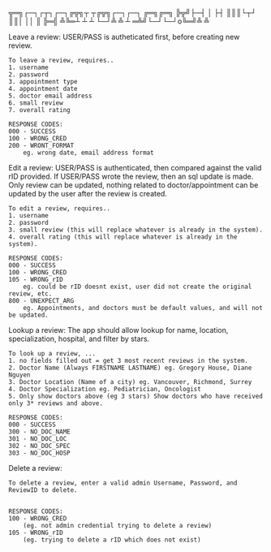 ╦═╗┌─┐┌┬┐┌─┐╔╦╗┬ ┬╔╦╗┌─┐┌─┐ ╔═╗╔═╗
╠╦╝├─┤ │ ├┤ ║║║└┬┘ ║║│ ││   ║  ╠═╣
╩╚═┴ ┴ ┴ └─┘╩ ╩ ┴ ═╩╝└─┘└─┘o╚═╝╩ ╩



Leave a review:
	USER/PASS is autheticated first, before creating new review.

	To leave a review, requires..
	1. username
	2. password
	3. appointment type
	4. appointment date
	5. doctor email address
	6. small review
	7. overall rating
	
	RESPONSE CODES:
	000 - SUCCESS
	100 - WRONG_CRED
	200 - WRONT_FORMAT
		eg. wrong date, email address format



Edit a review:
	USER/PASS is authenticated, then compared against the valid rID provided. If USER/PASS
	wrote the review, then an sql update is made. Only review can be updated, nothing
	related to doctor/appointment can be updated by the user after the review is created.

	To edit a review, requires..
	1. username
	2. password
	3. small review (this will replace whatever is already in the system).
	4. overall rating (this will replace whatever is already in the system).

	RESPONSE CODES:
	000 - SUCCESS
	100 - WRONG_CRED
	105 - WRONG_rID
		eg. could be rID doesnt exist, user did not create the original review, etc.
	800 - UNEXPECT_ARG
		eg. Appointments, and doctors must be default values, and will not be updated.

		
		
Lookup a review:
	The app should allow lookup for name, location, specialization, hospital, and filter by stars. 
	
	To look up a review, ...
	1. no fields filled out = get 3 most recent reviews in the system.
	2. Doctor Name (Always FIRSTNAME LASTNAME) eg. Gregory House, Diane Nguyen
	3. Doctor Location (Name of a city) eg. Vancouver, Richmond, Surrey
	4. Doctor Specialization eg. Pediatrician, Oncologist
	5. Only show doctors above (eg 3 stars) Show doctors who have received only 3* reviews and above.
	
	RESPONSE CODES:
	000 - SUCCESS
	300 - NO_DOC_NAME
	301 - NO_DOC_LOC
	302 - NO_DOC_SPEC
	303 - NO_DOC_HOSP
	



Delete a review:

	To delete a review, enter a valid admin Username, Password, and ReviewID to delete.

	
	RESPONSE CODES:
	100 - WRONG_CRED
		(eg. not admin credential trying to delete a review)
	105 - WRONG_rID
		(eg. trying to delete a rID which does not exist)
